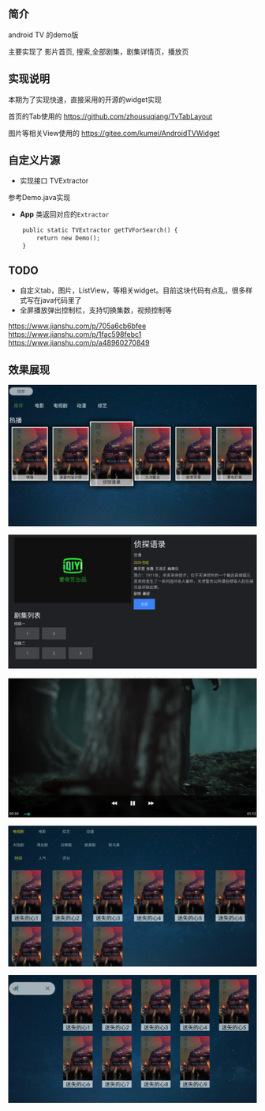 ## 简介
android TV 的demo版

主要实现了 影片首页, 搜索,全部剧集，剧集详情页，播放页

## 实现说明
本期为了实现快速，直接采用的开源的widget实现 

首页的Tab使用的 https://github.com/zhousuqiang/TvTabLayout

图片等相关View使用的 https://gitee.com/kumei/AndroidTVWidget

## 自定义片源
* 实现接口 TVExtractor 

参考Demo.java实现
* **App** 类返回对应的`Extractor`
```
    public static TVExtractor getTVForSearch() {
        return new Demo();
    }

```
## TODO
* 自定义tab，图片，ListView，等相关widget。目前这块代码有点乱，很多样式写在java代码里了
* 全屏播放弹出控制栏，支持切换集数，视频控制等

https://www.jianshu.com/p/705a6cb6bfee
https://www.jianshu.com/p/1fac598febc1
https://www.jianshu.com/p/a48960270849
## 效果展现

![首页，tab](images/home.png)

![详情](images/video_detail.png)

![播放页](images/fullscreen.png)

![筛选页](images/picktv.png)

![搜索](images/search.png)
